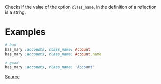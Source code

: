 
Checks if the value of the option `class_name`, in
the definition of a reflection is a string.

# Examples

```ruby
# bad
has_many :accounts, class_name: Account
has_many :accounts, class_name: Account.name

# good
has_many :accounts, class_name: 'Account'
```

[Source](http://www.rubydoc.info/gems/rubocop/RuboCop/Cop/Rails/ReflectionClassName)
